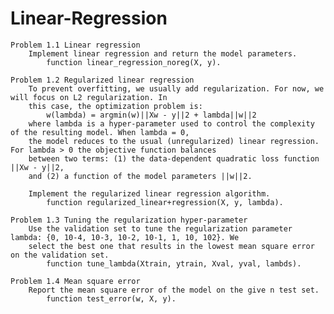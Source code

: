 # Linear-Regression

	Problem 1.1 Linear regression
		Implement linear regression and return the model parameters.
			function linear_regression_noreg(X, y).

	Problem 1.2 Regularized linear regression
		To prevent overfitting, we usually add regularization. For now, we will focus on L2 regularization. In
		this case, the optimization problem is:
			w(lambda) = argmin(w)||Xw - y||2 + lambda||w||2
		where lambda is a hyper-parameter used to control the complexity of the resulting model. When lambda = 0,
		the model reduces to the usual (unregularized) linear regression. For lambda > 0 the objective function balances
		between two terms: (1) the data-dependent quadratic loss function ||Xw - y||2,
		and (2) a function of the model parameters ||w||2.
		
		Implement the regularized linear regression algorithm.
			function regularized_linear+regression(X, y, lambda).

	Problem 1.3 Tuning the regularization hyper-parameter
		Use the validation set to tune the regularization parameter lambda: {0, 10-4, 10-3, 10-2, 10-1, 1, 10, 102}. We
		select the best one that results in the lowest mean square error on the validation set.
			function tune_lambda(Xtrain, ytrain, Xval, yval, lambds).

	Problem 1.4 Mean square error
		Report the mean square error of the model on the give n test set.
			function test_error(w, X, y).